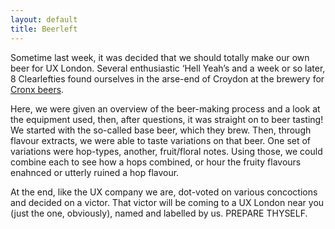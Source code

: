 ```yaml
---
layout: default
title: Beerleft
---
```


Sometime last week, it was decided that we should totally make our own beer for UX London. Several enthusiastic ‘Hell Yeah’s and a week or so later, 8 Clearlefties found ourselves in the arse-end of Croydon at the brewery for [Cronx beers](http://www.thecronx.com/).

Here, we were given an overview of the beer-making process and a look at the equipment used, then, after questions, it was straight on to beer tasting! We started with the so-called base beer, which they brew. Then, through flavour extracts, we were able to taste variations on that beer. One set of variations were hop-types, another, fruit/floral notes. Using those, we could combine each to see how a hops combined, or hour the fruity flavours enahnced or utterly ruined a hop flavour.

At the end, like the UX company we are, dot-voted on various concoctions and decided on a victor. That victor will be coming to a UX London near you (just the one, obviously), named and labelled by us. PREPARE THYSELF.